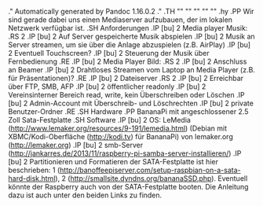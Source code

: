 .\" Automatically generated by Pandoc 1.16.0.2
.\"
.TH "" "" "" "" ""
.hy
.PP
Wir sind gerade dabei uns einen Mediaserver aufzubauen, der im lokalen
Netzwerk verfügbar ist.
.SH Anforderungen
.IP \[bu] 2
Media player Musik:
.RS 2
.IP \[bu] 2
Auf Server gespeicherte Musik abspielen
.IP \[bu] 2
Musik an Server streamen, um sie über die Anlage abzuspielen (z.B.
AirPlay)
.IP \[bu] 2
Eventuell Touchscreen?
.IP \[bu] 2
Steuerung der Musik über Fernbedienung
.RE
.IP \[bu] 2
Media Player Bild:
.RS 2
.IP \[bu] 2
Anschluss an Beamer
.IP \[bu] 2
Drahtloses Streamen vom Laptop an Media Player (z.B.
für Präsentationen)?
.RE
.IP \[bu] 2
Dateiserver
.RS 2
.IP \[bu] 2
Erreichbar über FTP, SMB, AFP
.IP \[bu] 2
öffentlicher readonly
.IP \[bu] 2
Vereinsinterner Bereich read, write, kein Überschreiben oder Löschen
.IP \[bu] 2
Admin\-Account mit Überschreib\- und Löschrechten
.IP \[bu] 2
private Benutzer\-Ordner
.RE
.SH Hardware
.PP
BananaPi mit angeschlossener 2.5 Zoll Sata\-Festplatte
.SH Software
.IP \[bu] 2
OS: LeMedia (http://www.lemaker.org/resources/9-191/lemedia.html)
(Debian mit XBMC/Kodi\-Oberfläche (http://kodi.tv) für BananaPi) von
lemaker.org (http://lemaker.org)
.IP \[bu] 2
smb\-Server (http://jankarres.de/2013/11/raspberry-pi-samba-server-installieren/)
.IP \[bu] 2
Partitionieren und Formatieren der SATA\-Festplatte ist hier
beschrieben:
1 (http://banoffeepiserver.com/setup-raspbian-on-a-sata-hard-disk.html),
2 (http://smallsite.dyndns.org/bananaSSD.php).
Eventuell könnte der Raspberry auch von der SATA\-Festplatte booten.
Die Anleitung dazu ist auch unter den beiden Links zu finden.
